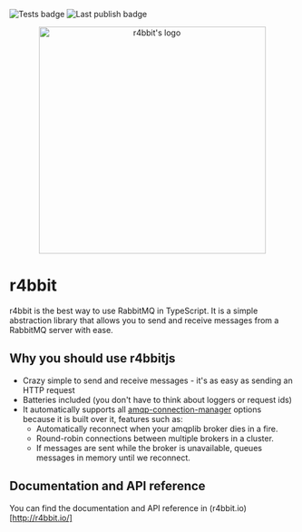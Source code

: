 ![Tests badge](https://github.com/r4bbitjs/r4bbitjs/actions/workflows/e2e.yml/badge.svg)
![Last publish badge](https://github.com/r4bbitjs/r4bbitjs/actions/workflows/publish.yml/badge.svg)

<p align="center" >
  <img src="https://raw.githubusercontent.com/r4bbitjs/r4bbitjs/dev/logo/logo-no-background.png" alt="r4bbit's logo" width="400" />
</p>

# r4bbit

r4bbit is the best way to use RabbitMQ in TypeScript. It is a simple abstraction library that allows you to send and receive messages from a RabbitMQ server with ease.

## Why you should use r4bbitjs

- Crazy simple to send and receive messages - it's as easy as sending an HTTP request
- Batteries included (you don't have to think about loggers or request ids)
- It automatically supports all [amqp-connection-manager](https://github.com/jwalton/node-amqp-connection-manager) options because it is built over it, features such as:
  - Automatically reconnect when your amqplib broker dies in a fire.
  - Round-robin connections between multiple brokers in a cluster.
  - If messages are sent while the broker is unavailable, queues messages in memory until we reconnect.

## Documentation and API reference

You can find the documentation and API reference in (r4bbit.io)[http://r4bbit.io/]
